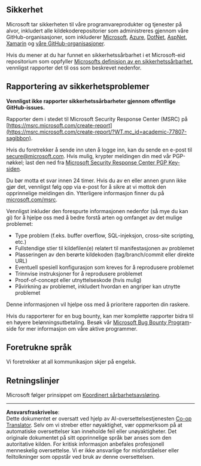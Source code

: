 <!--
CO_OP_TRANSLATOR_METADATA:
{
  "original_hash": "4ecc3bf2e27983d4c780be6f26ee6228",
  "translation_date": "2025-08-26T21:27:03+00:00",
  "source_file": "SECURITY.md",
  "language_code": "no"
}
-->
## Sikkerhet

Microsoft tar sikkerheten til våre programvareprodukter og tjenester på alvor, inkludert alle kildekoderepositorier som administreres gjennom våre GitHub-organisasjoner, som inkluderer [Microsoft](https://github.com/Microsoft), [Azure](https://github.com/Azure), [DotNet](https://github.com/dotnet), [AspNet](https://github.com/aspnet), [Xamarin](https://github.com/xamarin) og [våre GitHub-organisasjoner](https://opensource.microsoft.com/?WT.mc_id=academic-77807-sagibbon).

Hvis du mener at du har funnet en sikkerhetssårbarhet i et Microsoft-eid repositorium som oppfyller [Microsofts definisjon av en sikkerhetssårbarhet](https://docs.microsoft.com/previous-versions/tn-archive/cc751383(v=technet.10)/?WT.mc_id=academic-77807-sagibbon), vennligst rapporter det til oss som beskrevet nedenfor.

## Rapportering av sikkerhetsproblemer

**Vennligst ikke rapporter sikkerhetssårbarheter gjennom offentlige GitHub-issues.**

Rapporter dem i stedet til Microsoft Security Response Center (MSRC) på [https://msrc.microsoft.com/create-report](https://msrc.microsoft.com/create-report/?WT.mc_id=academic-77807-sagibbon).

Hvis du foretrekker å sende inn uten å logge inn, kan du sende en e-post til [secure@microsoft.com](mailto:secure@microsoft.com). Hvis mulig, krypter meldingen din med vår PGP-nøkkel; last den ned fra [Microsoft Security Response Center PGP Key-siden](https://www.microsoft.com/msrc/pgp-key-msrc/?WT.mc_id=academic-77807-sagibbon).

Du bør motta et svar innen 24 timer. Hvis du av en eller annen grunn ikke gjør det, vennligst følg opp via e-post for å sikre at vi mottok den opprinnelige meldingen din. Ytterligere informasjon finner du på [microsoft.com/msrc](https://www.microsoft.com/msrc/?WT.mc_id=academic-77807-sagibbon).

Vennligst inkluder den forespurte informasjonen nedenfor (så mye du kan gi) for å hjelpe oss med å bedre forstå arten og omfanget av det mulige problemet:

  * Type problem (f.eks. buffer overflow, SQL-injeksjon, cross-site scripting, etc.)
  * Fullstendige stier til kildefilen(e) relatert til manifestasjonen av problemet
  * Plasseringen av den berørte kildekoden (tag/branch/commit eller direkte URL)
  * Eventuell spesiell konfigurasjon som kreves for å reprodusere problemet
  * Trinnvise instruksjoner for å reprodusere problemet
  * Proof-of-concept eller utnyttelseskode (hvis mulig)
  * Påvirkning av problemet, inkludert hvordan en angriper kan utnytte problemet

Denne informasjonen vil hjelpe oss med å prioritere rapporten din raskere.

Hvis du rapporterer for en bug bounty, kan mer komplette rapporter bidra til en høyere belønningsutbetaling. Besøk vår [Microsoft Bug Bounty Program](https://microsoft.com/msrc/bounty/?WT.mc_id=academic-77807-sagibbon)-side for mer informasjon om våre aktive programmer.

## Foretrukne språk

Vi foretrekker at all kommunikasjon skjer på engelsk.

## Retningslinjer

Microsoft følger prinsippet om [Koordinert sårbarhetsavsløring](https://www.microsoft.com/msrc/cvd/?WT.mc_id=academic-77807-sagibbon).

---

**Ansvarsfraskrivelse**:  
Dette dokumentet er oversatt ved hjelp av AI-oversettelsestjenesten [Co-op Translator](https://github.com/Azure/co-op-translator). Selv om vi streber etter nøyaktighet, vær oppmerksom på at automatiske oversettelser kan inneholde feil eller unøyaktigheter. Det originale dokumentet på sitt opprinnelige språk bør anses som den autoritative kilden. For kritisk informasjon anbefales profesjonell menneskelig oversettelse. Vi er ikke ansvarlige for misforståelser eller feiltolkninger som oppstår ved bruk av denne oversettelsen.